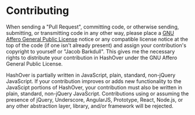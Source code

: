 Contributing
===
When sending a "Pull Request", committing code, or otherwise sending, submitting, or transmitting code in any other way, please place a [GNU Affero General Public License](http://www.gnu.org/licenses/agpl.html) notice or any compatible license notice at the top of the code (if one isn't already present) and assign your contribution's copyright to yourself or "Jacob Barkdull". This gives me the necessary rights to distribute your contribution in HashOver under the GNU Affero General Public License.

HashOver is partially written in JavaScript, plain, standard, non-jQuery JavaScript. If your contribution improves or adds new functionality to the JavaScipt portions of HashOver, your contribution must also be written in plain, standard, non-jQuery JavaScript. Contributions using or assuming the presence of jQuery, Underscore, AngularJS, Prototype, React, Node.js, or any other abstraction layer, library, and/or framework will be rejected.